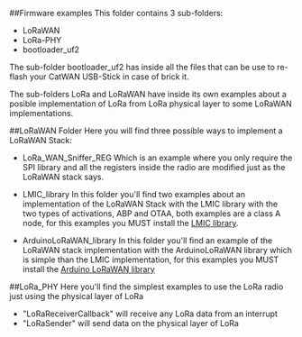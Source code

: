 ##Firmware examples
This folder contains 3 sub-folders:

- LoRaWAN
- LoRa-PHY
- bootloader_uf2

The sub-folder bootloader_uf2 has inside all the files that can be use to re-flash your CatWAN USB-Stick in case of brick it.

The sub-folders LoRa and LoRaWAN have inside its own examples about a posible implementation of LoRa from LoRa physical layer to some LoRaWAN implementations. 

##LoRaWAN Folder
Here you will find three possible ways to implement a LoRaWAN Stack:

- LoRa_WAN_Sniffer_REG
	Which is an example where you only require the SPI library and all the registers inside the radio are modified just as the LoRaWAN stack says.

- LMIC_library 
	In this folder you'll find two examples about an implementation of the LoRaWAN Stack with the LMIC library with the two types of activations, ABP and OTAA, both examples are a class A node, for this examples you MUST install the [LMIC library](https://github.com/things-nyc/arduino-lmic).
	
- ArduinoLoRaWAN_library 
	In this folder you'll find an example of the LoRaWAN stack implementation with the ArduinoLoRaWAN library which is simple than the LMIC implementation, for this examples you MUST install the [Arduino LoRaWAN library](https://github.com/BeelanMX/arduino-LoRaWAN)
	
##LoRa_PHY 
Here you'll find the simplest examples to use the LoRa radio just using the physical layer of LoRa 

- "LoRaReceiverCallback" 
   will receive any LoRa data from an interrupt
- "LoRaSender" 
	will send data on the physical layer of LoRa

